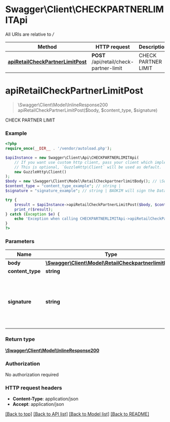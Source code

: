 # Swagger\Client\CHECKPARTNERLIMITApi

All URIs are relative to */*

Method | HTTP request | Description
------------- | ------------- | -------------
[**apiRetailCheckPartnerLimitPost**](CHECKPARTNERLIMITApi.md#apiretailcheckpartnerlimitpost) | **POST** /api/retail/check-partner-limit | CHECK PARTNER LIMIT

# **apiRetailCheckPartnerLimitPost**
> \Swagger\Client\Model\InlineResponse200 apiRetailCheckPartnerLimitPost($body, $content_type, $signature)

CHECK PARTNER LIMIT

### Example
```php
<?php
require_once(__DIR__ . '/vendor/autoload.php');

$apiInstance = new Swagger\Client\Api\CHECKPARTNERLIMITApi(
    // If you want use custom http client, pass your client which implements `GuzzleHttp\ClientInterface`.
    // This is optional, `GuzzleHttp\Client` will be used as default.
    new GuzzleHttp\Client()
);
$body = new \Swagger\Client\Model\RetailCheckpartnerlimitBody(); // \Swagger\Client\Model\RetailCheckpartnerlimitBody | 
$content_type = "content_type_example"; // string | 
$signature = "signature_example"; // string | BAOKIM will sign the Data with sha1WithRSA algorithm and use base64 encryption

try {
    $result = $apiInstance->apiRetailCheckPartnerLimitPost($body, $content_type, $signature);
    print_r($result);
} catch (Exception $e) {
    echo 'Exception when calling CHECKPARTNERLIMITApi->apiRetailCheckPartnerLimitPost: ', $e->getMessage(), PHP_EOL;
}
?>
```

### Parameters

Name | Type | Description  | Notes
------------- | ------------- | ------------- | -------------
 **body** | [**\Swagger\Client\Model\RetailCheckpartnerlimitBody**](../Model/RetailCheckpartnerlimitBody.md)|  |
 **content_type** | **string**|  | [optional]
 **signature** | **string**| BAOKIM will sign the Data with sha1WithRSA algorithm and use base64 encryption | [optional]

### Return type

[**\Swagger\Client\Model\InlineResponse200**](../Model/InlineResponse200.md)

### Authorization

No authorization required

### HTTP request headers

 - **Content-Type**: application/json
 - **Accept**: application/json

[[Back to top]](#) [[Back to API list]](../../README.md#documentation-for-api-endpoints) [[Back to Model list]](../../README.md#documentation-for-models) [[Back to README]](../../README.md)

